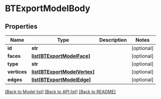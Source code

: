 # BTExportModelBody

## Properties
Name | Type | Description | Notes
------------ | ------------- | ------------- | -------------
**id** | **str** |  | [optional] 
**faces** | [**list[BTExportModelFace]**](BTExportModelFace.md) |  | [optional] 
**type** | **str** |  | [optional] 
**vertices** | [**list[BTExportModelVertex]**](BTExportModelVertex.md) |  | [optional] 
**edges** | [**list[BTExportModelEdge]**](BTExportModelEdge.md) |  | [optional] 

[[Back to Model list]](../README.md#documentation-for-models) [[Back to API list]](../README.md#documentation-for-api-endpoints) [[Back to README]](../README.md)



